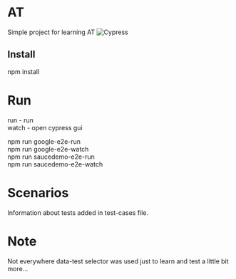 # AT

Simple project for learning AT
![Cypress](https://img.shields.io/badge/Cypress-04C38E)

## Install

npm install

# Run

run - run <br>
watch - open cypress gui <br>

npm run google-e2e-run <br>
npm run google-e2e-watch <br>
npm run saucedemo-e2e-run <br>
npm run saucedemo-e2e-watch <br>

# Scenarios

Information about tests added in test-cases file.

# Note

Not everywhere data-test selector was used just to learn and test a little bit more...
